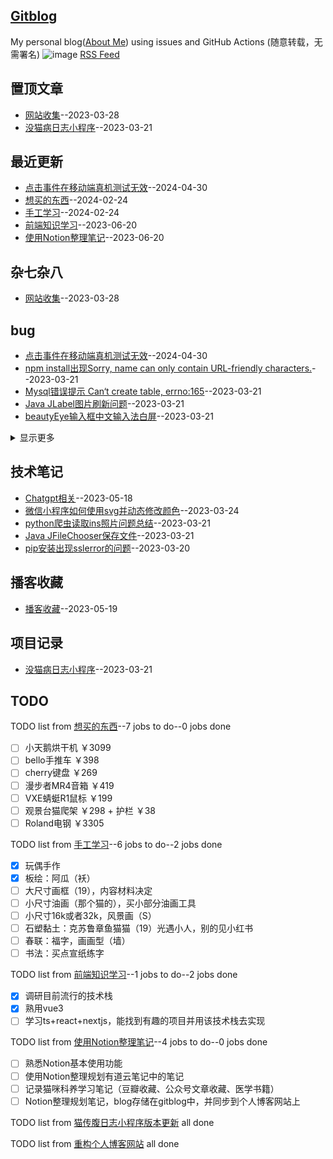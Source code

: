 ## [Gitblog](https://yihong0618.github.io/gitblog/)
My personal blog([About Me](https://github.com/yihong0618/gitblog/issues/282)) using issues and GitHub Actions (随意转载，无需署名)
![image](https://github.com/user-attachments/assets/a168bf11-661e-4566-b042-7fc9544de528)
[RSS Feed](https://raw.githubusercontent.com/Smileye-v/gitblog/master/feed.xml)

## 置顶文章
- [网站收集](https://github.com/Smileye-v/gitblog/issues/17)--2023-03-28
- [没猫病日志小程序](https://github.com/Smileye-v/gitblog/issues/8)--2023-03-21
## 最近更新
- [点击事件在移动端真机测试无效](https://github.com/Smileye-v/gitblog/issues/24)--2024-04-30
- [想买的东西](https://github.com/Smileye-v/gitblog/issues/23)--2024-02-24
- [手工学习](https://github.com/Smileye-v/gitblog/issues/22)--2024-02-24
- [前端知识学习](https://github.com/Smileye-v/gitblog/issues/21)--2023-06-20
- [使用Notion整理笔记](https://github.com/Smileye-v/gitblog/issues/20)--2023-06-20
## 杂七杂八
- [网站收集](https://github.com/Smileye-v/gitblog/issues/17)--2023-03-28
## bug
- [点击事件在移动端真机测试无效](https://github.com/Smileye-v/gitblog/issues/24)--2024-04-30
- [npm install出现Sorry, name can only contain URL-friendly characters.](https://github.com/Smileye-v/gitblog/issues/14)--2023-03-21
- [Mysql错误提示 Can‘t create table, errno:165](https://github.com/Smileye-v/gitblog/issues/13)--2023-03-21
- [Java JLabel图片刷新问题](https://github.com/Smileye-v/gitblog/issues/12)--2023-03-21
- [beautyEye输入框中文输入法白屏](https://github.com/Smileye-v/gitblog/issues/10)--2023-03-21
<details><summary>显示更多</summary>

- [Java mousedragged事件时控件闪烁](https://github.com/Smileye-v/gitblog/issues/9)--2023-03-21
- [actions生成md文件异常](https://github.com/Smileye-v/gitblog/issues/5)--2023-03-20
</details>

## 技术笔记
- [Chatgpt相关](https://github.com/Smileye-v/gitblog/issues/18)--2023-05-18
- [微信小程序如何使用svg并动态修改颜色](https://github.com/Smileye-v/gitblog/issues/16)--2023-03-24
- [python爬虫读取ins照片问题总结](https://github.com/Smileye-v/gitblog/issues/15)--2023-03-21
- [Java JFileChooser保存文件](https://github.com/Smileye-v/gitblog/issues/11)--2023-03-21
- [pip安装出现sslerror的问题](https://github.com/Smileye-v/gitblog/issues/1)--2023-03-20
## 播客收藏
- [播客收藏](https://github.com/Smileye-v/gitblog/issues/19)--2023-05-19
## 项目记录
- [没猫病日志小程序](https://github.com/Smileye-v/gitblog/issues/8)--2023-03-21
## TODO
TODO list from [想买的东西](https://github.com/Smileye-v/gitblog/issues/23)--7 jobs to do--0 jobs done
- [ ] 小天鹅烘干机 ￥3099
- [ ] bello手推车 ￥398
- [ ] cherry键盘 ￥269
- [ ] 漫步者MR4音箱 ￥419
- [ ] VXE蜻蜓R1鼠标 ￥199
- [ ] 观景台猫爬架 ￥298 + 护栏 ￥38
- [ ] Roland电钢 ￥3305

TODO list from [手工学习](https://github.com/Smileye-v/gitblog/issues/22)--6 jobs to do--2 jobs done
- [x] 玩偶手作
- [x] 板绘：阿瓜（袄）
- [ ] 大尺寸画框（19），内容材料决定
- [ ] 小尺寸油画（那个猫的），买小部分油画工具
- [ ] 小尺寸16k或者32k，风景画（S）
- [ ] 石塑黏土：克苏鲁章鱼猫猫（19）光遇小人，别的见小红书
- [ ] 春联：福字，画画型（墙）
- [ ] 书法：买点宣纸练字

TODO list from [前端知识学习](https://github.com/Smileye-v/gitblog/issues/21)--1 jobs to do--2 jobs done
- [x] 调研目前流行的技术栈
- [x] 熟用vue3
- [ ] 学习ts+react+nextjs，能找到有趣的项目并用该技术栈去实现

TODO list from [使用Notion整理笔记](https://github.com/Smileye-v/gitblog/issues/20)--4 jobs to do--0 jobs done
- [ ] 熟悉Notion基本使用功能
- [ ] 使用Notion整理规划有道云笔记中的笔记
- [ ] 记录猫咪科养学习笔记（豆瓣收藏、公众号文章收藏、医学书籍）
- [ ] Notion整理规划笔记，blog存储在gitblog中，并同步到个人博客网站上

TODO list from [猫传腹日志小程序版本更新](https://github.com/Smileye-v/gitblog/issues/7) all done

TODO list from [重构个人博客网站](https://github.com/Smileye-v/gitblog/issues/6) all done

